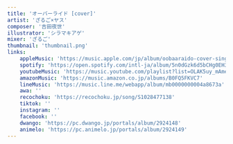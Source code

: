 ```yaml
---
title: 'オーバーライド [cover]'
artist: 'ざるご×ヤス'
composer: '吉田夜世'
illustrator: 'シラマキアゲ'
mixer: 'ざるご'
thumbnail: 'thumbnail.png'
links:
    appleMusic: 'https://music.apple.com/jp/album/oobaaraido-cover-single/1837833418'
    spotify: 'https://open.spotify.com/intl-ja/album/5n0dGzk6d5bCHg0EH3uTmk'
    youtubeMusic: 'https://music.youtube.com/playlist?list=OLAK5uy_mAmeQ8pqgbeqsPvreVBiRgjqaxeGc4nE4'
    amazonMusic: 'https://music.amazon.co.jp/albums/B0FQ5FKVC7'
    lineMusic: 'https://music.line.me/webapp/album/mb0000000004a8673a'
    awa: ''
    recochoku: 'https://recochoku.jp/song/S1028477138'
    tiktok: ''
    instagram: ''
    facebook: ''
    dwango: 'https://pc.dwango.jp/portals/album/2924148'
    animelo: 'https://pc.animelo.jp/portals/album/2924149'
---
```

